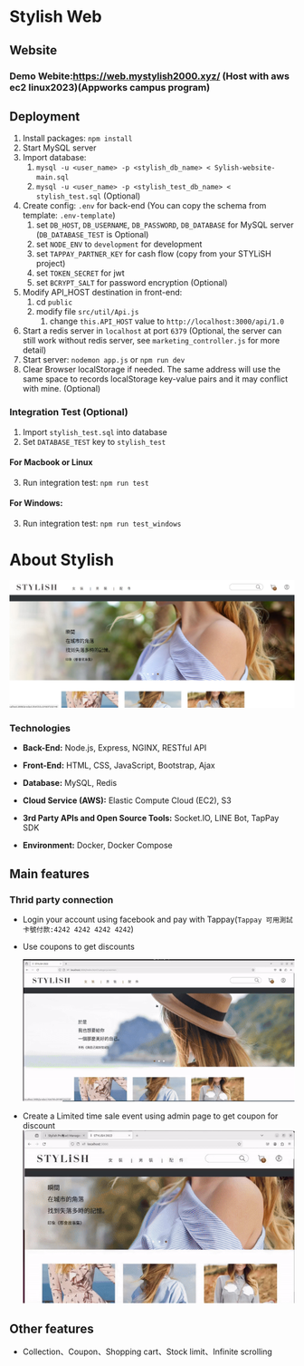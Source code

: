 # Stylish Web
## Website
### **Demo Webite**:https://web.mystylish2000.xyz/ (Host with aws ec2 linux2023)(Appworks campus program)
## Deployment

1. Install packages: ```npm install```
2. Start MySQL server
3. Import database:
    1. ```mysql -u <user_name> -p <stylish_db_name> < Sylish-website-main.sql```
    2. ```mysql -u <user_name> -p <stylish_test_db_name> < stylish_test.sql``` (Optional)
4. Create config: ```.env``` for back-end (You can copy the schema from template: ```.env-template```)
    1. set `DB_HOST`, `DB_USERNAME`, `DB_PASSWORD`, `DB_DATABASE` for MySQL server (`DB_DATABASE_TEST` is Optional)
    2. set `NODE_ENV` to `development` for development
    3. set `TAPPAY_PARTNER_KEY` for cash flow (copy from your STYLiSH project)
    5. set `TOKEN_SECRET` for jwt
    6. set `BCRYPT_SALT` for password encryption (Optional)
5. Modify API_HOST destination in front-end:
    1. cd `public`
    2. modify file `src/util/Api.js`
        1. change `this.API_HOST` value to `http://localhost:3000/api/1.0`
6. Start a redis server in `localhost` at port `6379` (Optional, the server can still work without redis server, see ```marketing_controller.js``` for more detail)
7. Start server: ```nodemon app.js``` or ```npm run dev```
8. Clear Browser localStorage if needed. The same address will use the same space to records localStorage key-value pairs and it may conflict with mine. (Optional)

### Integration Test (Optional)

1. Import ```stylish_test.sql``` into database 
2. Set  ```DATABASE_TEST``` key to ```stylish_test``` 

#### For Macbook or Linux
3. Run integration test: ```npm run test```

#### For Windows:
3. Run integration test: ```npm run test_windows```

# About Stylish
![image](https://github.com/louisliao20000822/Sylish-website/blob/main/pic.jpg)
### Technologies

- **Back-End:** Node.js, Express, NGINX, RESTful API

- **Front-End:** HTML, CSS, JavaScript, Bootstrap, Ajax

- **Database:** MySQL, Redis

- **Cloud Service (AWS):** Elastic Compute Cloud (EC2), S3

- **3rd Party APIs and Open Source Tools:** Socket.IO, LINE Bot, TapPay SDK

- **Environment:** Docker, Docker Compose

## Main features

### Thrid party connection
* Login your account using facebook and pay with Tappay(`Tappay 可用測試卡號付款:4242 4242 4242 4242`)
* Use coupons to get discounts

  ![](https://github.com/louisliao20000822/Sylish-website/blob/main/gif/pay-coupon.gif)

* Create a Limited time sale event using admin page to get coupon for discount
  ![](https://github.com/louisliao20000822/Sylish-website/blob/main/gif/hotsale.gif)
## Other features
* Collection、Coupon、Shopping cart、Stock limit、Infinite scrolling

